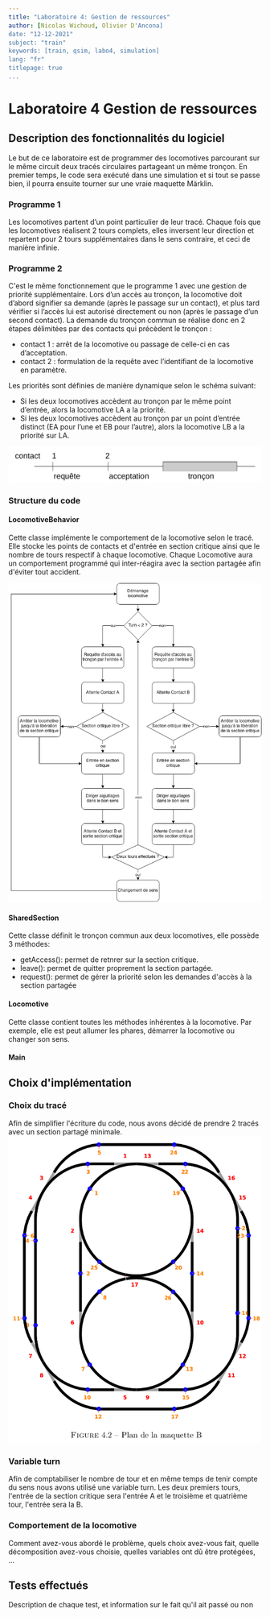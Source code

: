 ```yaml
---
title: "Laboratoire 4: Gestion de ressources"
author: [Nicolas Wichoud, Olivier D'Ancona]
date: "12-12-2021"
subject: "train"
keywords: [train, qsim, labo4, simulation]
lang: "fr"
titlepage: true
...
```


# Laboratoire 4 Gestion de ressources

## Description des fonctionnalités du logiciel

Le but de ce laboratoire est de programmer des locomotives parcourant sur le même circuit deux tracés circulaires partageant un même tronçon. En premier temps, le code sera exécuté dans une simulation et si tout se passe bien, il pourra ensuite tourner sur une vraie maquette Märklin. 

### Programme 1 

Les locomotives partent d’un point particulier de leur tracé. Chaque fois que les locomotives réalisent 2 tours complets, elles inversent leur direction et repartent pour 2 tours supplémentaires dans le sens contraire, et ceci de manière infinie.

### Programme 2

C'est le même fonctionnement que le programme 1 avec une gestion de priorité supplémentaire. Lors d’un accès au tronçon, la locomotive doit d’abord signifier sa demande (après le passage sur un contact), et plus tard vérifier si l’accès lui est autorisé directement ou non (après le passage d’un second contact). La demande du tronçon commun se réalise donc en 2 étapes délimitées par des contacts qui précèdent le tronçon :

- contact 1 : arrêt de la locomotive ou passage de celle-ci en cas d’acceptation.
- contact 2 : formulation de la requête avec l’identifiant de la locomotive en paramètre.

Les priorités sont définies de manière dynamique selon le schéma suivant:

- Si les deux locomotives accèdent au tronçon par le même point d’entrée, alors la locomotive LA a la priorité.
- Si les deux locomotives accèdent au tronçon par un point d’entrée distinct (EA pour l’une et EB pour l’autre), alors la locomotive LB a la priorité sur LA.

![point de contact](tracé.png)

### Structure du code

#### LocomotiveBehavior

Cette classe implémente le comportement de la locomotive selon le tracé. Elle stocke les points de contacts et d'entrée en section critique ainsi que le nombre de tours respectif à chaque locomotive. Chaque Locomotive aura un comportement programmé qui inter-réagira avec la section partagée afin d'éviter tout accident. 

![diagramme du comportement](loco_behavior.png)

#### SharedSection

Cette classe définit le tronçon commun aux deux locomotives, elle possède 3 méthodes:
- getAccess(): permet de retnrer sur la section critique. 
- leave(): permet de quitter proprement la section partagée.
- request(): permet de gérer la priorité selon les demandes d'accès à la section partagée

#### Locomotive

Cette classe contient toutes les méthodes inhérentes à la locomotive. Par exemple, elle est peut allumer les phares, démarrer la locomotive ou changer son sens. 
#### Main
## Choix d'implémentation

### Choix du tracé

Afin de simplifier l'écriture du code, nous avons décidé de prendre 2 tracés avec un section partagé minimale.
![Tracé des deux locomotives](maquetteB.png)

### Variable turn

Afin de comptabiliser le nombre de tour et en même temps de tenir compte du sens nous avons utilisé une variable turn. Les deux premiers tours, l'entrée de la section critique sera l'entrée A et le troisième et quatrième tour, l'entrée sera la B.

### Comportement de la locomotive

Comment avez-vous abordé le problème, quels choix avez-vous fait, quelle 
décomposition avez-vous choisie, quelles variables ont dû être protégées, ...



## Tests effectués


Description de chaque test, et information sur le fait qu'il ait passé ou non
